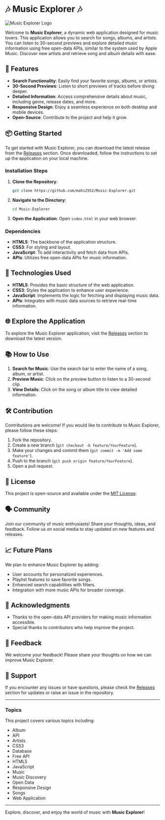 # 🎶 Music Explorer 🎶

![Music Explorer Logo](https://img.shields.io/badge/Music%20Explorer-v1.0-blue)

Welcome to **Music Explorer**, a dynamic web application designed for music lovers. This application allows you to search for songs, albums, and artists. You can listen to 30-second previews and explore detailed music information using free open-data APIs, similar to the system used by Apple Music. Discover new artists and retrieve song and album details with ease.

## 🚀 Features

- **Search Functionality**: Easily find your favorite songs, albums, or artists.
- **30-Second Previews**: Listen to short previews of tracks before diving deeper.
- **Detailed Information**: Access comprehensive details about music, including genre, release dates, and more.
- **Responsive Design**: Enjoy a seamless experience on both desktop and mobile devices.
- **Open-Source**: Contribute to the project and help it grow.

## 📦 Getting Started

To get started with Music Explorer, you can download the latest release from the [Releases](https://github.com/mahi2552/Music-Explorer/releases) section. Once downloaded, follow the instructions to set up the application on your local machine.

### Installation Steps

1. **Clone the Repository**: 
   ```bash
   git clone https://github.com/mahi2552/Music-Explorer.git
   ```
   
2. **Navigate to the Directory**:
   ```bash
   cd Music-Explorer
   ```

3. **Open the Application**: 
   Open `index.html` in your web browser.

### Dependencies

- **HTML5**: The backbone of the application structure.
- **CSS3**: For styling and layout.
- **JavaScript**: To add interactivity and fetch data from APIs.
- **APIs**: Utilizes free open-data APIs for music information.

## 🎨 Technologies Used

- **HTML5**: Provides the basic structure of the web application.
- **CSS3**: Styles the application to enhance user experience.
- **JavaScript**: Implements the logic for fetching and displaying music data.
- **APIs**: Integrates with music data sources to retrieve real-time information.

## 🌐 Explore the Application

To explore the Music Explorer application, visit the [Releases](https://github.com/mahi2552/Music-Explorer/releases) section to download the latest version. 

## 📚 How to Use

1. **Search for Music**: Use the search bar to enter the name of a song, album, or artist.
2. **Preview Music**: Click on the preview button to listen to a 30-second clip.
3. **View Details**: Click on the song or album title to view detailed information.

## 🛠️ Contribution

Contributions are welcome! If you would like to contribute to Music Explorer, please follow these steps:

1. Fork the repository.
2. Create a new branch (`git checkout -b feature/YourFeature`).
3. Make your changes and commit them (`git commit -m 'Add some feature'`).
4. Push to the branch (`git push origin feature/YourFeature`).
5. Open a pull request.

## 📝 License

This project is open-source and available under the [MIT License](LICENSE).

## 🗣️ Community

Join our community of music enthusiasts! Share your thoughts, ideas, and feedback. Follow us on social media to stay updated on new features and releases.

## 📈 Future Plans

We plan to enhance Music Explorer by adding:

- User accounts for personalized experiences.
- Playlist features to save favorite songs.
- Enhanced search capabilities with filters.
- Integration with more music APIs for broader coverage.

## 🎉 Acknowledgments

- Thanks to the open-data API providers for making music information accessible.
- Special thanks to contributors who help improve the project.

## 💬 Feedback

We welcome your feedback! Please share your thoughts on how we can improve Music Explorer.

## 🌟 Support

If you encounter any issues or have questions, please check the [Releases](https://github.com/mahi2552/Music-Explorer/releases) section for updates or raise an issue in the repository.

---

### Topics

This project covers various topics including:

- Album
- API
- Artists
- CSS3
- Database
- Free API
- HTML5
- JavaScript
- Music
- Music Discovery
- Open Data
- Responsive Design
- Songs
- Web Application

---

Explore, discover, and enjoy the world of music with **Music Explorer**!
